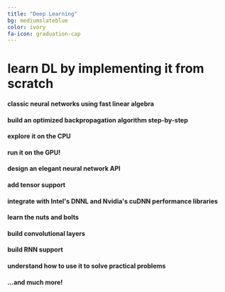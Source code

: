 ```yaml
---
title: "Deep Learning"
bg: mediumslateblue
color: ivory
fa-icon: graduation-cap
---
```


# learn DL by implementing it from scratch

#### classic neural networks using fast linear algebra
#### build an optimized backpropagation algorithm step-by-step
#### explore it on the CPU
#### run it on the GPU!
#### design an elegant neural network API
#### add tensor support
#### integrate with Intel's DNNL and Nvidia's cuDNN performance libraries
#### learn the nuts and bolts
#### build convolutional layers
#### build RNN support
#### understand how to use it to solve practical problems
#### ...and much more!
